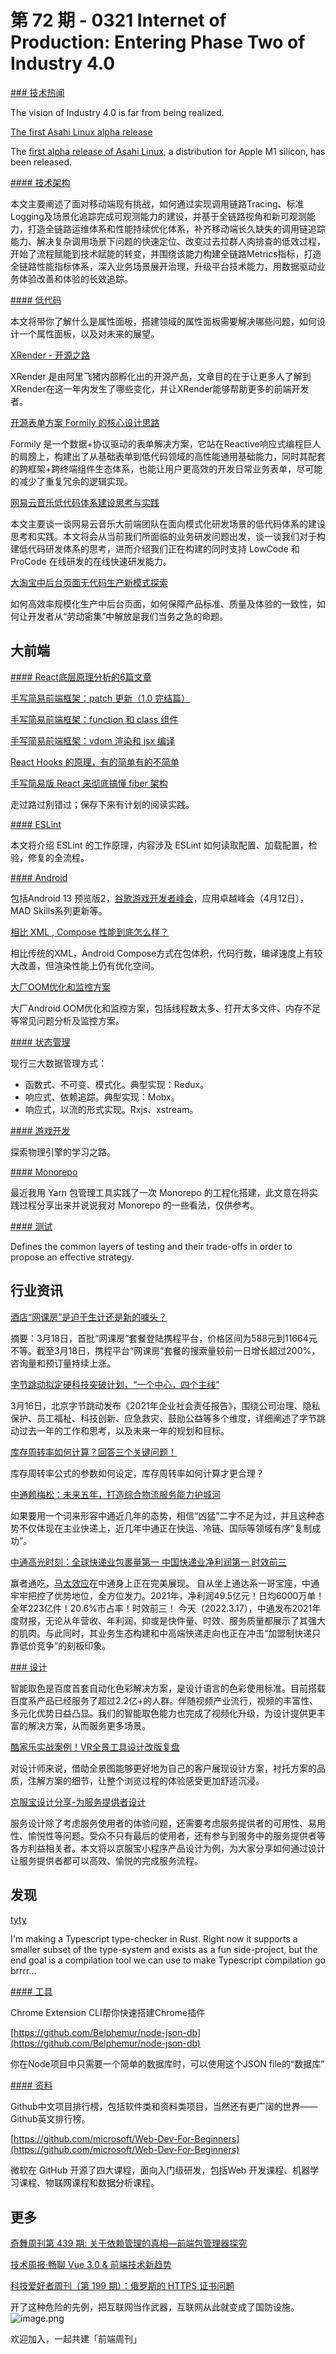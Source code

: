 # 第 72 期 - 0321 Internet of Production: Entering Phase Two of Industry 4.0
[### 技术热闻](https://cacm.acm.org/magazines/2022/4/259401-internet-of-production/fulltext)

The vision of Industry 4.0 is far from being realized.


[The first Asahi Linux alpha release](https://lwn.net/Articles/888524/)

The [first alpha release of Asahi Linux](https://asahilinux.org/2022/03/asahi-linux-alpha-release/), a distribution for Apple M1 silicon, has been released.

[#### 技术架构](https://juejin.cn/post/7073727491000664095)

本文主要阐述了面对移动端现有挑战，如何通过实现调用链路Tracing、标准Logging及场景化追踪完成可观测能力的建设，并基于全链路视角和新可观测能力，打造全链路运维体系和性能持续优化体系，补齐移动端长久缺失的调用链追踪能力、解决复杂调用场景下问题的快速定位、改变过去拉群人肉排查的低效过程，开始了流程赋能到技术赋能的转变，并围绕该能力构建全链路Metrics指标，打造全链路性能指标体系，深入业务场景展开治理，升级平台技术能力，用数据驱动业务体验改善和体验的长效追踪。

[#### 低代码](https://mp.weixin.qq.com/s/u2AkeXiL0pi4799ccjR_Tg)

本文将带你了解什么是属性面板，搭建领域的属性面板需要解决哪些问题，如何设计一个属性面板，以及对未来的展望。


[XRender - 开源之路](https://zhuanlan.zhihu.com/p/480931063)

XRender 是由阿里飞猪内部孵化出的开源产品，文章目的在于让更多人了解到XRender在这一年内发生了哪些变化，并让XRender能够帮助更多的前端开发者。


[开源表单方案 Formily 的核心设计思路](https://mp.weixin.qq.com/s/bc0o5CatSmlhFPv9hG-XZQ)

Formily 是一个数据+协议驱动的表单解决方案，它站在Reactive响应式编程巨人的肩膀上，构建出了从基础表单到低代码领域的高性能通用基础能力，同时其配套的跨框架+跨终端组件生态体系，也能让用户更高效的开发日常业务表单，尽可能的减少了重复冗余的逻辑实现。


[网易云音乐低代码体系建设思考与实践](https://mp.weixin.qq.com/s/9yo-Au3wwsWErBJfFjhxUg)

本文主要谈一谈网易云音乐大前端团队在面向模式化研发场景的低代码体系的建设思考和实践。本文将会从当前我们所面临的业务研发问题出发，谈一谈我们对于构建低代码研发体系的思考，进而介绍我们正在构建的同时支持 LowCode 和 ProCode 在线研发的在线快速研发能力。


[大淘宝中后台页面无代码生产新模式探索](https://mp.weixin.qq.com/s/accbOv3RRpfQj8nvnUYEYw)

如何高效率规模化生产中后台页面，如何保障产品标准、质量及体验的一致性，如何让开发者从“劳动密集”中解放是我们当务之急的命题。

## 大前端


[#### React底层原理分析的6篇文章](https://mp.weixin.qq.com/s?__biz=Mzg3OTYzMDkzMg==&mid=2247485643&idx=1&sn=6041c78ecb86b593b4da256f4e1d4214&chksm=cf00c7f0f8774ee620db9d8a925de908e888e7188480c36883476e9399c5f61c1cdd2dceb9ed&scene=178&cur_album_id=2150429217522614274#rd)


[手写简易前端框架：patch 更新（1.0 完结篇）](https://mp.weixin.qq.com/s?__biz=Mzg3OTYzMDkzMg==&mid=2247487905&idx=1&sn=d4acc40f98b24deb161d04119bc54d0e&chksm=cf00de9af877578c7ec0d5a893378f84b5224cff1cfb4c10f44890f65abf41653bc5fdd42c9b&scene=178&cur_album_id=2150429217522614274#rd)


[手写简易前端框架：function 和 class 组件](https://mp.weixin.qq.com/s?__biz=Mzg3OTYzMDkzMg==&mid=2247487869&idx=1&sn=a2591ac0519401de05f1462f6dd10d47&chksm=cf00de46f8775750a84dd9c93c4f9a5563d81a20acbe30b047e1636111f5b5a9b9da0a7b0e7d&scene=178&cur_album_id=2150429217522614274#rd)


[手写简易前端框架：vdom 渲染和 jsx 编译](https://mp.weixin.qq.com/s?__biz=Mzg3OTYzMDkzMg==&mid=2247487842&idx=1&sn=4576f83fbf8ac974fe0223ab7b3efeff&chksm=cf00de59f877574f695024890de3a3c8063ebf2dd0fb36702b6e63b974be405ca6b39043c739&scene=178&cur_album_id=2150429217522614274#rd)


[React Hooks 的原理，有的简单有的不简单](https://mp.weixin.qq.com/s?__biz=Mzg3OTYzMDkzMg==&mid=2247489041&idx=1&sn=0c4dae045cd4f2aff4fdb61ba23bb212&chksm=cf00d92af877503c3b384809ad8383773138769a41c42b4b2cd08f046f683bacc6777b8c8cd2&scene=178&cur_album_id=2150429217522614274#rd)


[手写简易版 React 来彻底搞懂 fiber 架构](https://mp.weixin.qq.com/s?__biz=Mzg3OTYzMDkzMg==&mid=2247488140&idx=1&sn=8740d01bd4ebfcd676ec0d40936345b6&chksm=cf00ddb7f87754a1b124890c645b8f73c9dfcdd4b68d7983900815bfa47159e856e1cfd1c539&scene=178&cur_album_id=2150429217522614274#rd)

走过路过别错过；保存下来有计划的阅读实践。

[#### ESLint](https://mp.weixin.qq.com/s?__biz=Mzg3OTYwMjcxMA==&mid=2247487007&idx=1&sn=ed0da95e23c442f7f975018999376627&scene=21#wechat_redirect)

本文将介绍 ESLint 的工作原理，内容涉及 ESLint 如何读取配置、加载配置，检验，修复的全流程。

[#### Android](https://medium.com/androiddevelopers/now-in-android-57-ac4a670e361c)

包括Android 13 预览版2，[谷歌游戏开发者峰会](https://android-developers.googleblog.com/2022/03/GGDS-recap-blog.html)，应用卓越峰会（4月12日），MAD Skills系列更新等。


[相比 XML , Compose 性能到底怎么样？](https://mp.weixin.qq.com/s/Czb6BRa3tvMnHSKE4wpurg)

相比传统的XML，Android Compose方式在包体积，代码行数，编译速度上有较大改善，但渲染性能上仍有优化空间。


[大厂OOM优化和监控方案](https://juejin.cn/post/7074762489736478757)

大厂Android OOM优化和监控方案，包括线程数太多、打开太多文件、内存不足等常见问题分析及监控方案。

[#### 状态管理](https://zhuanlan.zhihu.com/p/480959817)

现行三大数据管理方式：

- 函数式、不可变、模式化。典型实现：Redux。
- 响应式、依赖追踪。典型实现：Mobx。
- 响应式，以流的形式实现。Rxjs、xstream。

[#### 游戏开发](https://mp.weixin.qq.com/s/KZyB5Bu79C2DQmdbB3pciw)

探索物理引擎的学习之路。

[#### Monorepo](https://mp.weixin.qq.com/s/_pKwBA-8EkMipuUOZ9Ymow)

最近我用 Yarn 包管理工具实践了一次 Monorepo 的工程化搭建，此文意在将实践过程分享出来并说说我对 Monorepo 的一些看法，仅供参考。

[#### 测试](https://itnext.io/front-end-testing-strategy-5fddfd463feb)

Defines the common layers of testing and their trade-offs in order to propose an effective strategy.

## 行业资讯



[酒店“网课房”是迫于生计还是新的噱头？](https://baijiahao.baidu.com/s?id=1727657370847685110&wfr=spider&for=pc)

摘要：3月18日，首批“网课房”套餐登陆携程平台，价格区间为588元到11664元不等。截至3月18日，携程平台“网课房”套餐的搜索量较前一日增长超过200%，咨询量和预订量持续上涨。


[字节跳动拟定硬科技突破计划，“一个中心，四个主线”](https://www.toutiao.com/i7076253667674341899/)

3月16日，北京字节跳动发布《2021年企业社会责任报告》，围绕公司治理、隐私保护、员工福祉、科技创新、应急救灾、鼓励公益等多个维度，详细阐述了字节跳动过去一年的工作和思考，以及未来一年的规划和目标。


[库存周转率如何计算？回答三个关键问题！](https://mp.weixin.qq.com/s/R1uNQl3o6_FUPnAmNL-2AA)

库存周转率公式的参数如何设定，库存周转率如何计算才更合理？


[中通赖梅松：未来五年，打造综合物流服务能力护城河](https://mp.weixin.qq.com/s/A1eZvstrqw1-xSwf5ik_0A)

如果要用一个词来形容中通近几年的态势，相信“凶猛”二字不足为过，并且这种态势不仅体现在主业快递上，近几年中通正在快运、冷链、国际等领域有序“复制成功”。


[中通高光时刻：全球快递业包裹量第一 中国快递业净利润第一 时效前三](https://mp.weixin.qq.com/s/_S7GYIFAEkoUqaej6zQN9g)

赢者通吃，[马太效应](https://zh.wikipedia.org/wiki/%E9%A9%AC%E5%A4%AA%E6%95%88%E5%BA%94)在中通身上正在完美展现。
自从坐上通达系一哥宝座，中通牢牢把控了优势地位，全方位发力。2021年，净利润49.5亿元！日均6000万单！全年223亿件！20.6%市占率！时效前三！
今天（2022.3.17），中通发布2021年度财报，无论从年营收、年利润，抑或是快件量、时效、服务质量都展示了其强大的肌肉。与此同时，其业务生态构建和中高端快递走向也正在冲击“加盟制快递只靠低价竞争”的刻板印象。

[### 设计](https://mp.weixin.qq.com/s/mWAWNwVMwlkYJWENZBqwXw)

智能取色是百度首套自动化色彩解决方案，是设计语言的色彩使用标准。目前搭载百度系产品已经服务了超过2.2亿+的人群。伴随视频产业流行，视频的丰富性、多元化优势日益凸显。我们的智能取色能力也完成了视频化升级，为设计提供更丰富的解决方案，从而服务更多场景。 


[酷家乐实战案例！VR全景工具设计改版复盘](https://www.uisdc.com/vr-tool-design)

对设计师来说，借助全景图能够更好地为自己的客户展现设计方案，衬托方案的品质，注解方案的细节，让整个浏览过程的体验感受更加舒适沉浸。


[京服宝设计分享-为服务提供者设计](https://mp.weixin.qq.com/s/ZF9YFRdxBUYVNAcLEA-I-Q)

服务设计除了考虑服务使用者的体验问题，还需要考虑服务提供者的可用性、易用性、愉悦性等问题。受众不只有最后的使用者，还有参与到服务中的服务提供者等各方利益相关者。本文将以京服宝小程序产品设计为例，为大家分享如何通过设计让服务提供者都可以高效、愉悦的完成服务流程。

## 发现


[tyty](https://zackoverflow.dev/writing/tyty)

I'm making a Typescript type-checker in Rust. Right now it supports a smaller subset of the type-system and exists as a fun side-project, but the end goal is a compilation tool we can use to make Typescript compilation go brrrr...

[#### 工具](https://github.com/dutiyesh/chrome-extension-cli)

Chrome Extension CLI帮你快速搭建Chrome插件


[https://github.com/Belphemur/node-json-db](https://github.com/Belphemur/node-json-db)

你在Node项目中只需要一个简单的数据库时，可以使用这个JSON file的“数据库”

[#### 资料](https://github.com/GrowingGit/GitHub-Chinese-Top-Charts)

Github中文项目排行榜，包括软件类和资料类项目，当然还有更广阔的世界——Github英文排行榜。


[https://github.com/microsoft/Web-Dev-For-Beginners](https://github.com/microsoft/Web-Dev-For-Beginners)

微软在 GitHub 开源了四大课程，面向入门级研发，包括Web 开发课程、机器学习课程、物联网课程和数据分析课程。

## 更多
[奇舞周刊第 439 期: 关于依赖管理的真相—前端包管理器探究](https://mp.weixin.qq.com/s/OetGOm4vZI-5XmI37toboQ)


[技术周报·畅聊 Vue 3.0 & 前端技术新趋势](https://mp.weixin.qq.com/s/sMf-HLpf5V5DJXy7iUG7Kg)


[科技爱好者周刊（第 199 期）：俄罗斯的 HTTPS 证书问题](https://www.ruanyifeng.com/blog/2022/03/weekly-issue-199.html)

开了这种危险的先例，把互联网当作武器，互联网从此就变成了国防设施。
![image.png](https://cdn.nlark.com/yuque/0/2020/png/85771/1605930034828-7fc81343-651f-4a15-8465-eebe5a23cf61.png#crop=0&crop=0&crop=1&crop=1&height=31&id=UcFmc&margin=%5Bobject%20Object%5D&name=image.png&originHeight=90&originWidth=2186&originalType=binary&ratio=1&rotation=0&showTitle=false&size=14325&status=done&style=none&title=&width=746)


欢迎加入，一起共建「前端周刊」

